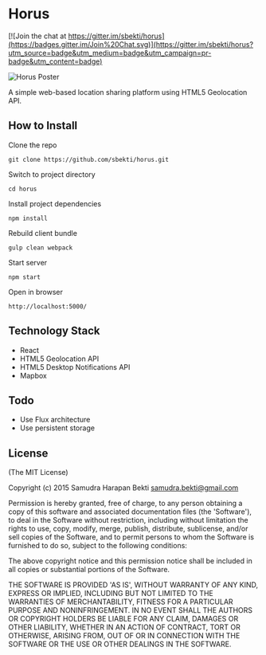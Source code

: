 Horus
=========

[![Join the chat at https://gitter.im/sbekti/horus](https://badges.gitter.im/Join%20Chat.svg)](https://gitter.im/sbekti/horus?utm_source=badge&utm_medium=badge&utm_campaign=pr-badge&utm_content=badge)

![Horus Poster](http://bekti.io/content/images/2015/07/horus-poster.jpg)

A simple web-based location sharing platform using HTML5 Geolocation API.

## How to Install

Clone the repo

  	git clone https://github.com/sbekti/horus.git

Switch to project directory

  	cd horus

Install project dependencies

	npm install

Rebuild client bundle

	gulp clean webpack

Start server

  	npm start

Open in browser

	http://localhost:5000/

## Technology Stack

- React
- HTML5 Geolocation API
- HTML5 Desktop Notifications API
- Mapbox

## Todo

- Use Flux architecture
- Use persistent storage

## License

(The MIT License)

Copyright (c) 2015 Samudra Harapan Bekti <samudra.bekti@gmail.com>

Permission is hereby granted, free of charge, to any person obtaining
a copy of this software and associated documentation files (the
'Software'), to deal in the Software without restriction, including
without limitation the rights to use, copy, modify, merge, publish,
distribute, sublicense, and/or sell copies of the Software, and to
permit persons to whom the Software is furnished to do so, subject to
the following conditions:

The above copyright notice and this permission notice shall be
included in all copies or substantial portions of the Software.

THE SOFTWARE IS PROVIDED 'AS IS', WITHOUT WARRANTY OF ANY KIND,
EXPRESS OR IMPLIED, INCLUDING BUT NOT LIMITED TO THE WARRANTIES OF
MERCHANTABILITY, FITNESS FOR A PARTICULAR PURPOSE AND NONINFRINGEMENT.
IN NO EVENT SHALL THE AUTHORS OR COPYRIGHT HOLDERS BE LIABLE FOR ANY
CLAIM, DAMAGES OR OTHER LIABILITY, WHETHER IN AN ACTION OF CONTRACT,
TORT OR OTHERWISE, ARISING FROM, OUT OF OR IN CONNECTION WITH THE
SOFTWARE OR THE USE OR OTHER DEALINGS IN THE SOFTWARE.
